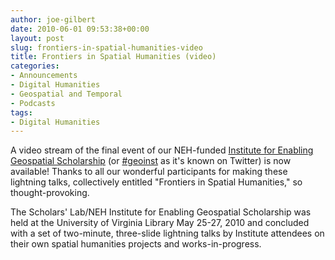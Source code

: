 ```yaml
---
author: joe-gilbert
date: 2010-06-01 09:53:38+00:00
layout: post
slug: frontiers-in-spatial-humanities-video
title: Frontiers in Spatial Humanities (video)
categories:
- Announcements
- Digital Humanities
- Geospatial and Temporal
- Podcasts
tags:
- Digital Humanities
---
```


A video stream of the final event of our NEH-funded [Institute for Enabling Geospatial Scholarship](http://lib.virginia.edu/scholarslab/geospatial) (or [#geoinst](http://search.twitter.com/search?q=%23geoinst) as it's known on Twitter) is now available!  Thanks to all our wonderful participants for making these lightning talks, collectively entitled "Frontiers in Spatial Humanities," so thought-provoking.







The Scholars' Lab/NEH Institute for Enabling Geospatial Scholarship was held at the University of Virginia Library May 25-27, 2010 and concluded with a set of two-minute, three-slide lightning talks by Institute attendees on their own spatial humanities projects and works-in-progress.
